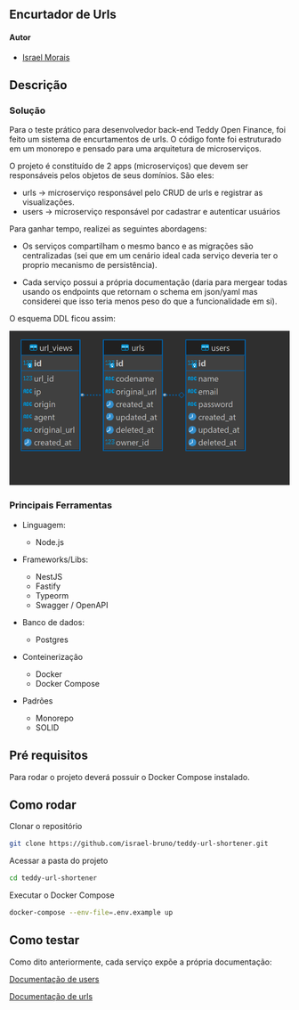 ## Encurtador de Urls

#### Autor

- [Israel Morais](https://www.linkedin.com/in/israel-morais-a3b20b173/)

## Descrição

### Solução

Para o teste prático para desenvolvedor back-end Teddy Open Finance, foi feito um sistema de encurtamentos de urls. O código fonte foi estruturado em um monorepo e pensado para uma arquitetura de microserviços.

O projeto é constituído de 2 apps (microserviços) que devem ser responsáveis pelos objetos de seus domínios. São eles:

- urls -> microserviço responsável pelo CRUD de urls e registrar as visualizações.
- users -> microserviço responsável por cadastrar e autenticar usuários

Para ganhar tempo, realizei as seguintes abordagens:

- Os serviços compartilham o mesmo banco e as migrações são centralizadas (sei que em um cenário ideal cada serviço deveria ter o proprio mecanismo de persistência).

- Cada serviço possui a própria documentação (daria para mergear todas usando os endpoints que retornam o schema em json/yaml mas considerei que isso teria menos peso do que a funcionalidade em si).

O esquema DDL ficou assim:

![alt text](docs/assets/DDL.png)

### Principais Ferramentas

- Linguagem:

  - Node.js

- Frameworks/Libs:

  - NestJS
  - Fastify
  - Typeorm
  - Swagger / OpenAPI

- Banco de dados:

  - Postgres

- Conteinerização

  - Docker
  - Docker Compose

- Padrões
  - Monorepo
  - SOLID

## Pré requisitos

Para rodar o projeto deverá possuir o Docker Compose instalado.

## Como rodar

Clonar o repositório

```bash
git clone https://github.com/israel-bruno/teddy-url-shortener.git
```

Acessar a pasta do projeto

```bash
cd teddy-url-shortener
```

Executar o Docker Compose

```bash
docker-compose --env-file=.env.example up
```

## Como testar

Como dito anteriormente, cada serviço expõe a própria documentação:

[Documentação de users](http://localhost:3001/api/docs)

[Documentação de urls](http://localhost:3000/api/docs)
